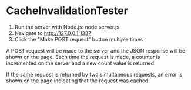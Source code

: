 CacheInvalidationTester
=======================

1. Run the server with Node.js:
	node server.js
2. Navigate to http://127.0.0.1:1337
3. Click the "Make POST request" button multiple times

A POST request will be made to the server and the JSON response will be shown on the page. Each time the request is made, a counter is incremented on the server and a new count value is returned.

If the same request is returned by two simultaneous requests, an error is shown on the page indicating that the request was cached.
